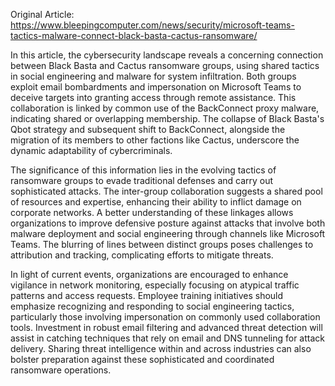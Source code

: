 Original Article: https://www.bleepingcomputer.com/news/security/microsoft-teams-tactics-malware-connect-black-basta-cactus-ransomware/

In this article, the cybersecurity landscape reveals a concerning connection between Black Basta and Cactus ransomware groups, using shared tactics in social engineering and malware for system infiltration. Both groups exploit email bombardments and impersonation on Microsoft Teams to deceive targets into granting access through remote assistance. This collaboration is linked by common use of the BackConnect proxy malware, indicating shared or overlapping membership. The collapse of Black Basta's Qbot strategy and subsequent shift to BackConnect, alongside the migration of its members to other factions like Cactus, underscore the dynamic adaptability of cybercriminals.

The significance of this information lies in the evolving tactics of ransomware groups to evade traditional defenses and carry out sophisticated attacks. The inter-group collaboration suggests a shared pool of resources and expertise, enhancing their ability to inflict damage on corporate networks. A better understanding of these linkages allows organizations to improve defensive posture against attacks that involve both malware deployment and social engineering through channels like Microsoft Teams. The blurring of lines between distinct groups poses challenges to attribution and tracking, complicating efforts to mitigate threats.

In light of current events, organizations are encouraged to enhance vigilance in network monitoring, especially focusing on atypical traffic patterns and access requests. Employee training initiatives should emphasize recognizing and responding to social engineering tactics, particularly those involving impersonation on commonly used collaboration tools. Investment in robust email filtering and advanced threat detection will assist in catching techniques that rely on email and DNS tunneling for attack delivery. Sharing threat intelligence within and across industries can also bolster preparation against these sophisticated and coordinated ransomware operations.